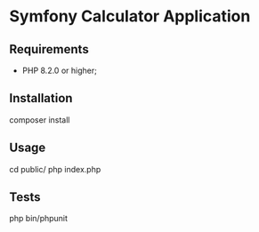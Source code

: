 Symfony Calculator Application
========================

Requirements
------------

  * PHP 8.2.0 or higher;

Installation
------------

composer install

Usage
-----

cd public/
php index.php


Tests
-----

php bin/phpunit